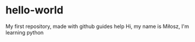 # hello-world
My first repository, made with github guides help
Hi, my name is Miłosz, I'm learning python

